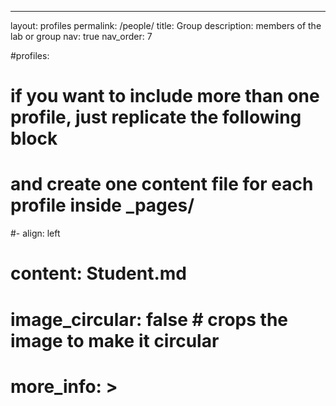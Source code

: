 ---
layout: profiles
permalink: /people/
title: Group
description: members of the lab or group
nav: true
nav_order: 7

#profiles:
  # if you want to include more than one profile, just replicate the following block
  # and create one content file for each profile inside _pages/
  #- align: left
 #   content: Student.md
  #  image_circular: false # crops the image to make it circular
 #   more_info: >
     
 
